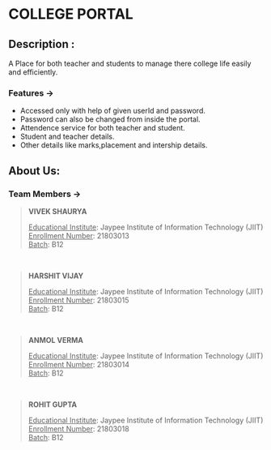 # COLLEGE PORTAL 

## Description :
A Place for both teacher and students to manage there college life easily and efficiently.

### Features ->
- Accessed only with help of given userId and password.
- Password can also be changed from inside the portal.
- Attendence service for both teacher and student.
- Student and teacher details.
- Other details like marks,placement and intership details.  

## About Us:
### Team Members ->


> **VIVEK SHAURYA** <p align="centre"> 
<u>Educational Institute</u>: Jaypee Institute of Information Technology (JIIT)   
<u>Enrollment Number</u>: 21803013 <br>
<u>Batch</u>: B12
</p>

<br>

> **HARSHIT VIJAY** <p align="centre"> 
<u>Educational Institute</u>: Jaypee Institute of Information Technology (JIIT)   
<u>Enrollment Number</u>: 21803015 <br>
<u>Batch</u>: B12
</p>

<br>

> **ANMOL VERMA** <p align="centre"> 
<u>Educational Institute</u>: Jaypee Institute of Information Technology (JIIT)   
<u>Enrollment Number</u>: 21803014 <br>
<u>Batch</u>: B12
</p>

<br>

> **ROHIT GUPTA** <p align="centre"> 
<u>Educational Institute</u>: Jaypee Institute of Information Technology (JIIT)   
<u>Enrollment Number</u>: 21803018 <br>
<u>Batch</u>: B12
</p>
